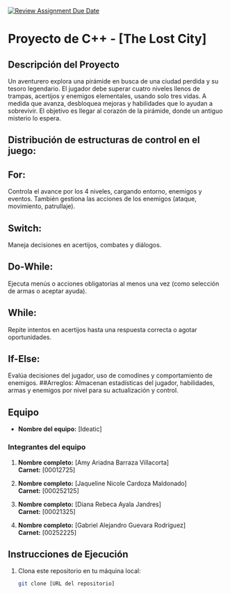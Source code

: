 [![Review Assignment Due Date](https://classroom.github.com/assets/deadline-readme-button-22041afd0340ce965d47ae6ef1cefeee28c7c493a6346c4f15d667ab976d596c.svg)](https://classroom.github.com/a/mi1WNrHU)
# Proyecto de C++ - [The Lost City]

## Descripción del Proyecto

Un aventurero explora una pirámide en busca de una ciudad perdida y su tesoro legendario. El jugador debe superar cuatro niveles llenos de trampas, acertijos y enemigos elementales, usando solo tres vidas. A medida que avanza, desbloquea mejoras y habilidades que lo ayudan a sobrevivir. El objetivo es llegar al corazón de la pirámide, donde un antiguo misterio lo espera.

## Distribución de estructuras de control en el juego:

## For: 
Controla el avance por los 4 niveles, cargando entorno, enemigos y eventos. También gestiona las acciones de los enemigos (ataque, movimiento, patrullaje).
## Switch: 
Maneja decisiones en acertijos, combates y diálogos.
## Do-While: 
Ejecuta menús o acciones obligatorias al menos una vez (como selección de armas o aceptar ayuda).
## While: 
Repite intentos en acertijos hasta una respuesta correcta o agotar oportunidades.
## If-Else:
Evalúa decisiones del jugador, uso de comodines y comportamiento de enemigos.
##Arreglos: 
Almacenan estadísticas del jugador, habilidades, armas y enemigos por nivel para su actualización y control.

## Equipo

- **Nombre del equipo:** [Ideatic]

### Integrantes del equipo

1. **Nombre completo:** [Amy Ariadna Barraza Villacorta]  
   **Carnet:** [00012725]

2. **Nombre completo:** [Jaqueline Nicole Cardoza Maldonado]  
   **Carnet:** [000252125]

3. **Nombre completo:** [Diana Rebeca Ayala Jandres]  
   **Carnet:** [00021325]

4. **Nombre completo:** [Gabriel Alejandro Guevara Rodríguez]  
   **Carnet:** [00252225]

## Instrucciones de Ejecución

1. Clona este repositorio en tu máquina local:
   ```bash
   git clone [URL del repositorio]
